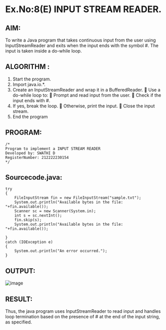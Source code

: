 # Ex.No:8(E)  INPUT STREAM READER.

## AIM:
To write a Java program that takes continuous input from the user using InputStreamReader and exits when the input ends with the symbol #. The input is taken inside a do-while loop.
## ALGORITHM :
1.	Start the program.
2.	Import java.io.*.
3.	Create an InputStreamReader and wrap it in a BufferedReader.
    	Use a do-while loop to:
    	Prompt and read input from the user.
    	Check if the input ends with #.
4.	If yes, break the loop.
    	Otherwise, print the input.
    	Close the input stream.
5.	End the program


## PROGRAM:
 ```
/*
Program to implement a INPUT STREAM READER
Developed by: SWATHI D
RegisterNumber: 212222230154
*/
```

## Sourcecode.java:
```
try
{
    FileInputStream fin = new FileInputStream("sample.txt");
    System.out.println("Available bytes in the file: "+fin.available());
    Scanner sc = new Scanner(System.in);
    int s = sc.nextInt();
    fin.skip(s);
    System.out.println("Available bytes in the file: "+fin.available());
    
} 
catch (IOException e) 
{
    System.out.println("An error occurred.");
}
```

## OUTPUT:

![image](https://github.com/user-attachments/assets/5fefcf9e-51e5-4982-9faa-c3b0a5ce1032)


## RESULT:
Thus, the java program uses InputStreamReader to read input and handles loop termination based on the presence of # at the end of the input string, as specified. 
